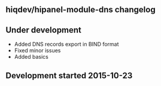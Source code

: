 hiqdev/hipanel-module-dns changelog
-----------------------------------

## Under development

- Added DNS records export in BIND format
- Fixed minor issues
- Added basics

## Development started 2015-10-23

